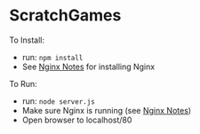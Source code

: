 # ScratchGames

To Install:
* run: `npm install`
* See [Nginx Notes](nginx/README.md) for installing Nginx

To Run:
* run: `node server.js`
* Make sure Nginx is running (see [Nginx Notes](nginx/README.md))
* Open browser to localhost/80
